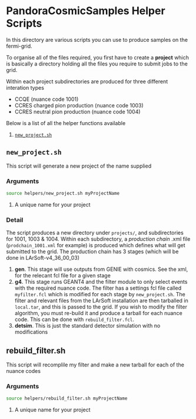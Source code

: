 PandoraCosmicSamples Helper Scripts
===================================
In this directory are various scripts you can use to produce samples on the fermi-grid.

To organise all of the files required, you first have to create a **project** which is 
basically a directory holding all the files you require to submit jobs to the grid.

Within each project subdirectories are produced for three different interation types
  - CCQE (nuance code 1001)
  - CCRES charged pion production (nuance code 1003)
  - CCRES neutral pion production (nuance code 1004)

Below is a list of all the helper functions available

1. [`new_project.sh`](#new_project.sh) 


`new_project.sh`
--------------
This script will generate a new project of the name supplied

### Arguments
```bash
source helpers/new_project.sh myProjectName
```
1. A unique name for your project

### Detail
The script produces a new directory under `projects/`, and subdirectories for 1001, 1003 & 1004.
Within each subdirectory, a *production chain* .xml file (`prodchain_1001.xml` for example) is produced 
which defines what will get submitted to the grid. The production chain has 3 stages (which will be done
in LArSoft-v4_36_00_03)

1. **gen**. This stage will use outputs from GENIE with cosmics. See the xml, for the relecant fcl file for a given stage
2. **g4**. This stage runs GEANT4 and the filter module to only select events with the required nuance code.
The filter has a settings fcl file called `myfilter.fcl` which is modified for each stage by `new_project.sh`.
The filter and relevant files from the LArSoft installation are then tarballed in `local.tar`, and this is passed to the grid.
If you wish to modify the filter algorithm, you must re-build it and produce a tarball for each nuance code. This can be done
with `rebuild_filter.fcl`.
3. **detsim**. This is just the standard detector simulation with no modifications



rebuild_filter.sh
-----------------
This script will recomplile my filter and make a new tarball for each of the nuance codes

### Arguments
```bash
source helpers/rebuild_filter.sh myProjectName
```
1. A unique name for your project

